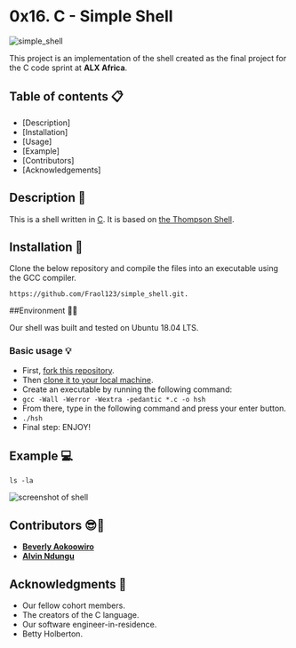 # 0x16. C - Simple Shell

![simple_shell](https://user-images.githubusercontent.com/41018786/168737732-9b20b421-e3e5-4c45-be75-9ad0791010a1.png)

This project is an implementation of the shell created as the final project for the C code sprint at **ALX Africa**.

## Table of contents :clipboard:

 - [Description]
 - [Installation]
 - [Usage]
 - [Example]
 - [Contributors]
 - [Acknowledgements]
## Description :e-mail:
This is a shell written in [C](https://en.wikipedia.org/wiki/C_(programming_language)).
It is based on [the Thompson Shell](https://en.wikipedia.org/wiki/Thompson_shell).

## Installation :wrench:
Clone the below repository and compile the files into an executable using the GCC compiler.
```
https://github.com/Fraol123/simple_shell.git.
```
##Environment :evergreen_tree::evergreen_tree:

Our shell was built and tested on  Ubuntu 18.04 LTS.

### Basic usage :bulb:
- First, [fork this repository](https://docs.github.com/en/github/getting-started-with-github/fork-a-repo).
- Then [clone it to your local machine](https://docs.github.com/en/github/creating-cloning-and-archiving-repositories/cloning-a-repository).
- Create an executable by running the following command:
- `gcc -Wall -Werror -Wextra -pedantic *.c -o hsh`
- From there, type in the following command and press your enter button.
- `./hsh`
- Final step: ENJOY!

## Example :computer:
```
ls -la
```
![screenshot of shell](https://user-images.githubusercontent.com/30075600/114757753-e50c2180-9d64-11eb-95ea-fb9bba776c8c.png)

## Contributors :sunglasses::muscle:
* [**Beverly Aokoowiro**](https://github.com/aokoowiro)
* [**Alvin Ndungu**](https://github.com/alvo254)


## Acknowledgments :pray:
- Our fellow cohort members.
- The creators of the C language.
- Our software engineer-in-residence.
- Betty Holberton.
